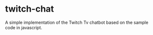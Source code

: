 # twitch-chat
A simple implementation of the Twitch Tv chatbot based on the sample code in javascript.
